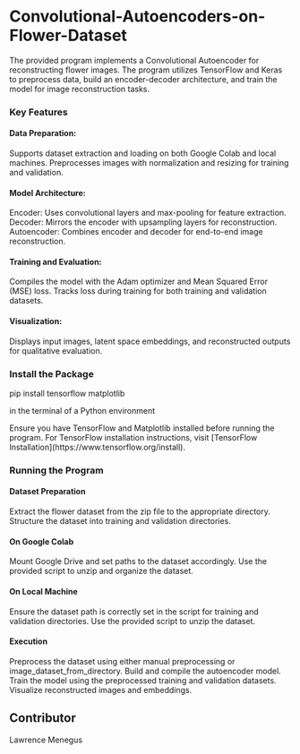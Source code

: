 # Convolutional-Autoencoders-on-Flower-Dataset

<p>The provided program implements a Convolutional Autoencoder for reconstructing flower images. The program utilizes TensorFlow and Keras to preprocess data, build an encoder-decoder architecture, and train the model for image reconstruction tasks.</p>

### Key Features
#### Data Preparation:
Supports dataset extraction and loading on both Google Colab and local machines.
Preprocesses images with normalization and resizing for training and validation.
#### Model Architecture:
Encoder: Uses convolutional layers and max-pooling for feature extraction.
Decoder: Mirrors the encoder with upsampling layers for reconstruction.
Autoencoder: Combines encoder and decoder for end-to-end image reconstruction.
#### Training and Evaluation:
Compiles the model with the Adam optimizer and Mean Squared Error (MSE) loss.
Tracks loss during training for both training and validation datasets.
#### Visualization:
Displays input images, latent space embeddings, and reconstructed outputs for qualitative evaluation.

### Install the Package
pip install tensorflow matplotlib
<p>in the terminal of a Python environment</p> <p>Ensure you have TensorFlow and Matplotlib installed before running the program. For TensorFlow installation instructions, visit [TensorFlow Installation](https://www.tensorflow.org/install).</p>

### Running the Program
#### Dataset Preparation
Extract the flower dataset from the zip file to the appropriate directory.
Structure the dataset into training and validation directories.
#### On Google Colab
Mount Google Drive and set paths to the dataset accordingly.
Use the provided script to unzip and organize the dataset.
#### On Local Machine
Ensure the dataset path is correctly set in the script for training and validation directories.
Use the provided script to unzip the dataset.
#### Execution
Preprocess the dataset using either manual preprocessing or image_dataset_from_directory.
Build and compile the autoencoder model.
Train the model using the preprocessed training and validation datasets.
Visualize reconstructed images and embeddings.

## Contributor
<p>Lawrence Menegus</p>
